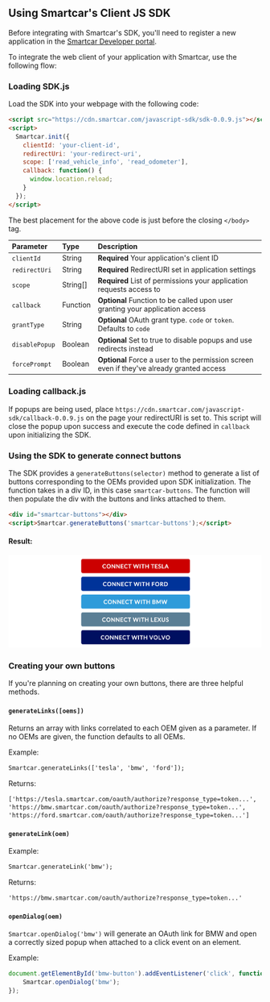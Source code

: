 ## Using Smartcar's Client JS SDK

Before integrating with Smartcar's SDK, you'll need to register a new application in the [Smartcar Developer portal](https://developer.smartcar.com).

To integrate the web client of your application with Smartcar, use the following flow:

### Loading SDK.js

Load the SDK into your webpage with the following code:

```html
<script src="https://cdn.smartcar.com/javascript-sdk/sdk-0.0.9.js"></script>
<script>
  Smartcar.init({
    clientId: 'your-client-id',
    redirectUri: 'your-redirect-uri',
    scope: ['read_vehicle_info', 'read_odometer'],
    callback: function() {
      window.location.reload;
    }
  });
</script>
```
The best placement for the above code is just before the closing `</body>` tag.

| Parameter       | Type | Description   |
|:--------------- |:---|:------------- |
| `clientId`     | String |**Required** Your application's client ID |
| `redirectUri`  | String |**Required** RedirectURI set in application settings |
| `scope`         | String[] |**Required** List of permissions your application requests access to |
| `callback`      | Function |**Optional** Function to be called upon user granting your application access |
| `grantType`     | String |**Optional** OAuth grant type. `code` or `token`. Defaults to `code` |
| `disablePopup`  | Boolean |**Optional** Set to true to disable popups and use redirects instead |
| `forcePrompt`   | Boolean |**Optional** Force a user to the permission screen even if they've already granted access |

### Loading callback.js

If popups are being used, place `https://cdn.smartcar.com/javascript-sdk/callback-0.0.9.js` on the page your redirectURI is set to. This script will close the popup upon success and execute the code defined in `callback` upon initializing the SDK.


### Using the SDK to generate connect buttons

The SDK provides a `generateButtons(selector)` method to generate a list of buttons corresponding to the OEMs provided upon SDK initialization. The function takes in a div ID, in this case `smartcar-buttons`. The function will then populate the div with the buttons and links attached to them.

```html
<div id="smartcar-buttons"></div>
<script>Smartcar.generateButtons('smartcar-buttons');</script>
```

#### Result:
![](lib/buttons.png)

### Creating your own buttons

If you're planning on creating your own buttons, there are three helpful methods.

#### `generateLinks([oems])`

Returns an array with links correlated to each OEM given as a parameter. If no OEMs are given, the function defaults to all OEMs.

Example:

```html
Smartcar.generateLinks(['tesla', 'bmw', 'ford']);
```
Returns:

```
['https://tesla.smartcar.com/oauth/authorize?response_type=token...', 'https://bmw.smartcar.com/oauth/authorize?response_type=token...', 'https://ford.smartcar.com/oauth/authorize?response_type=token...']

```

#### `generateLink(oem)`

Example:

```html
Smartcar.generateLink('bmw');
```
Returns:

```
'https://bmw.smartcar.com/oauth/authorize?response_type=token...'
```

#### `openDialog(oem)`

`Smartcar.openDialog('bmw')` will generate an OAuth link for BMW and open a correctly sized popup when attached to a click event on an element.

Example:

```javascript
document.getElementById('bmw-button').addEventListener('click', function() {
	Smartcar.openDialog('bmw');
});
```
